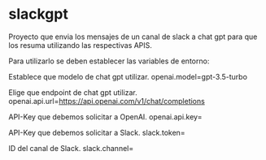 # slackgpt
Proyecto que envia los mensajes de un canal de slack a chat gpt para que los resuma utilizando las respectivas APIS.

Para utilizarlo se deben establecer las variables de entorno:

Establece que modelo de chat gpt utilizar. openai.model=gpt-3.5-turbo

Elige que endpoint de chat gpt utilizar. openai.api.url=https://api.openai.com/v1/chat/completions

API-Key que debemos solicitar a OpenAI. openai.api.key=

API-Key que debemos solicitar a Slack. slack.token=

ID del canal de Slack. slack.channel=
